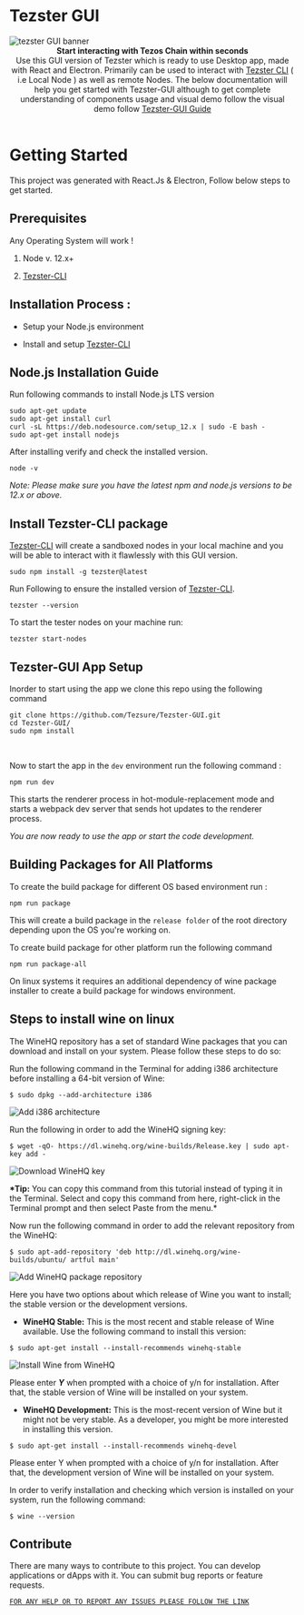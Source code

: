 # Tezster GUI

<img  src="https://tezster.s3-ap-southeast-1.amazonaws.com/TEZSTER_GUI/1_jDB5enULQVo2UfeiwD32qA.png"  alt="tezster GUI banner" align="center" />

<br />

<div align="center"><strong>Start interacting with Tezos Chain within seconds</strong></div>

<div align="center">Use this GUI version of Tezster which is ready to use Desktop app, made with React and Electron. Primarily can be used to interact with <a  href="https://docs.tezster.tech/tezster-cli">Tezster CLI</a> ( i.e Local Node ) as well as remote Nodes. The below documentation will help you get started with Tezster-GUI although to get complete understanding of components usage and visual demo follow the visual demo follow <a  href="https://docs.tezster.tech/">Tezster-GUI Guide</a>

</div>

<br />

# Getting Started

This project was generated with React.Js & Electron, Follow below steps to get started.

## Prerequisites

Any Operating System will work !

1. Node v. 12.x+

2) [Tezster-CLI](https://docs.tezster.tech/tezster-cli)

## Installation Process :

- Setup your Node.js environment

* Install and setup [Tezster-CLI](https://docs.tezster.tech/tezster-cli)

## Node.js Installation Guide

Run following commands to install Node.js LTS version

    sudo apt-get update
    sudo apt-get install curl
    curl -sL https://deb.nodesource.com/setup_12.x | sudo -E bash -
    sudo apt-get install nodejs

After installing verify and check the installed version.

    node -v

_Note: Please make sure you have the latest npm and node.js versions to be 12.x or above._

## Install Tezster-CLI package

[Tezster-CLI](https://docs.tezster.tech/tezster-cli) will create a sandboxed nodes in your local machine and you will be able to interact with it flawlessly with this GUI version.

    sudo npm install -g tezster@latest

Run Following to ensure the installed version of [Tezster-CLI](https://docs.tezster.tech/tezster-cli).

    tezster --version

To start the tester nodes on your machine run:

    tezster start-nodes

## Tezster-GUI App Setup

Inorder to start using the app we clone this repo using the following command

    git clone https://github.com/Tezsure/Tezster-GUI.git
    cd Tezster-GUI/
    sudo npm install

‌

Now to start the app in the `dev` environment run the following command :

    npm run dev

This starts the renderer process in hot-module-replacement mode and starts a webpack dev server that sends hot updates to the renderer process.

_You are now ready to use the app or start the code development._

## Building Packages for All Platforms

To create the build package for different OS based environment run :

    npm run package

This will create a build package in the `release folder` of the root directory depending upon the OS you're working on.

To create build package for other platform run the following command

    npm run package-all

On linux systems it requires an additional dependency of wine package installer to create a build package for windows environment.‌

## Steps to install wine on linux

The WineHQ repository has a set of standard Wine packages that you can download and install on your system. Please follow these steps to do so:

Run the following command in the Terminal for adding i386 architecture before installing a 64-bit version of Wine:

    $ sudo dpkg --add-architecture i386

![Add i386 architecture](https://vitux.com/wp-content/uploads/2018/09/word-image-46.png)

Run the following in order to add the WineHQ signing key:

    $ wget -qO- https://dl.winehq.org/wine-builds/Release.key | sudo apt-key add -

![Download WineHQ key](https://vitux.com/wp-content/uploads/2018/09/word-image-47.png)

**\*Tip:** You can copy this command from this tutorial instead of typing it in the Terminal. Select and copy this command from here, right-click in the Terminal prompt and then select Paste from the menu.\*

Now run the following command in order to add the relevant repository from the WineHQ:

    $ sudo apt-add-repository 'deb http://dl.winehq.org/wine-builds/ubuntu/ artful main'

![Add WineHQ package repository](https://vitux.com/wp-content/uploads/2018/09/word-image-48.png)

Here you have two options about which release of Wine you want to install; the stable version or the development versions.

- **WineHQ Stable:** This is the most recent and stable release of Wine available. Use the following command to install this version:

`$ sudo apt-get install --install-recommends winehq-stable`

![Install Wine from WineHQ](https://vitux.com/wp-content/uploads/2018/09/word-image-49.png)

Please enter _**Y**_ when prompted with a choice of y/n for installation. After that, the stable version of Wine will be installed on your system.

- **WineHQ Development:** This is the most-recent version of Wine but it might not be very stable. As a developer, you might be more interested in installing this version.

`$ sudo apt-get install --install-recommends winehq-devel`

Please enter Y when prompted with a choice of y/n for installation. After that, the development version of Wine will be installed on your system.

In order to verify installation and checking which version is installed on your system, run the following command:

    $ wine --version

## Contribute

There are many ways to contribute to this project. You can develop applications or dApps with it. You can submit bug reports or feature requests.

[`FOR ANY HELP OR TO REPORT ANY ISSUES PLEASE FOLLOW THE LINK`](https://github.com/Tezsure/Tezster-GUI/issues)

‌
